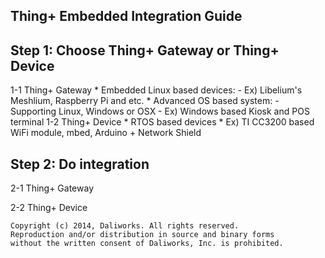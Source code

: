 Thing+ Embedded Integration Guide
---------------------------------

## Step 1: Choose Thing+ Gateway or Thing+ Device
  1-1 Thing+ Gateway 
    * Embedded Linux based devices: 
      - Ex) Libelium's Meshlium, Raspberry Pi and etc.
    * Advanced OS based system: 
      - Supporting Linux, Windows or OSX 
      - Ex) Windows based Kiosk and POS terminal
  1-2 Thing+ Device
    * RTOS based devices
    * Ex) TI CC3200 based WiFi module, mbed, Arduino + Network Shield

## Step 2: Do integration
  2-1 Thing+ Gateway

  2-2 Thing+ Device
```
Copyright (c) 2014, Daliworks. All rights reserved.
Reproduction and/or distribution in source and binary forms
without the written consent of Daliworks, Inc. is prohibited.
```
